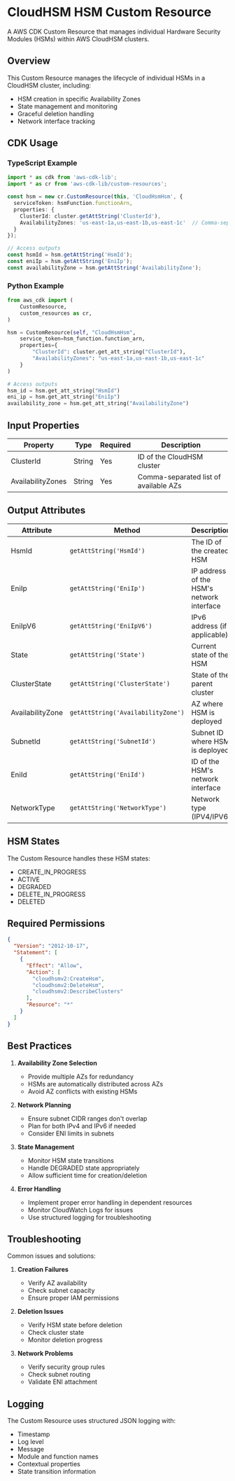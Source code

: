 # CloudHSM HSM Custom Resource

A AWS CDK Custom Resource that manages individual Hardware Security Modules (HSMs) within AWS CloudHSM clusters.

## Overview

This Custom Resource manages the lifecycle of individual HSMs in a CloudHSM cluster, including:

- HSM creation in specific Availability Zones
- State management and monitoring
- Graceful deletion handling
- Network interface tracking

## CDK Usage

### TypeScript Example

```typescript
import * as cdk from 'aws-cdk-lib';
import * as cr from 'aws-cdk-lib/custom-resources';

const hsm = new cr.CustomResource(this, 'CloudHsmHsm', {
  serviceToken: hsmFunction.functionArn,
  properties: {
    ClusterId: cluster.getAttString('ClusterId'),
    AvailabilityZones: 'us-east-1a,us-east-1b,us-east-1c'  // Comma-separated list
  }
});

// Access outputs
const hsmId = hsm.getAttString('HsmId');
const eniIp = hsm.getAttString('EniIp');
const availabilityZone = hsm.getAttString('AvailabilityZone');
```

### Python Example

```python
from aws_cdk import (
    CustomResource,
    custom_resources as cr,
)

hsm = CustomResource(self, "CloudHsmHsm",
    service_token=hsm_function.function_arn,
    properties={
        "ClusterId": cluster.get_att_string("ClusterId"),
        "AvailabilityZones": "us-east-1a,us-east-1b,us-east-1c"
    }
)

# Access outputs
hsm_id = hsm.get_att_string("HsmId")
eni_ip = hsm.get_att_string("EniIp")
availability_zone = hsm.get_att_string("AvailabilityZone")
```

## Input Properties

| Property          | Type   | Required | Description                           |
| ----------------- | ------ | -------- | ------------------------------------- |
| ClusterId         | String | Yes      | ID of the CloudHSM cluster            |
| AvailabilityZones | String | Yes      | Comma-separated list of available AZs |

## Output Attributes

| Attribute        | Method                             | Description                               |
| ---------------- | ---------------------------------- | ----------------------------------------- |
| HsmId            | `getAttString('HsmId')`            | The ID of the created HSM                 |
| EniIp            | `getAttString('EniIp')`            | IP address of the HSM's network interface |
| EniIpV6          | `getAttString('EniIpV6')`          | IPv6 address (if applicable)              |
| State            | `getAttString('State')`            | Current state of the HSM                  |
| ClusterState     | `getAttString('ClusterState')`     | State of the parent cluster               |
| AvailabilityZone | `getAttString('AvailabilityZone')` | AZ where HSM is deployed                  |
| SubnetId         | `getAttString('SubnetId')`         | Subnet ID where HSM is deployed           |
| EniId            | `getAttString('EniId')`            | ID of the HSM's network interface         |
| NetworkType      | `getAttString('NetworkType')`      | Network type (IPV4/IPV6)                  |

## HSM States

The Custom Resource handles these HSM states:
- CREATE_IN_PROGRESS
- ACTIVE
- DEGRADED
- DELETE_IN_PROGRESS
- DELETED

## Required Permissions

```json
{
  "Version": "2012-10-17",
  "Statement": [
    {
      "Effect": "Allow",
      "Action": [
        "cloudhsmv2:CreateHsm",
        "cloudhsmv2:DeleteHsm",
        "cloudhsmv2:DescribeClusters"
      ],
      "Resource": "*"
    }
  ]
}
```

## Best Practices

1. **Availability Zone Selection**
   - Provide multiple AZs for redundancy
   - HSMs are automatically distributed across AZs
   - Avoid AZ conflicts with existing HSMs

2. **Network Planning**
   - Ensure subnet CIDR ranges don't overlap
   - Plan for both IPv4 and IPv6 if needed
   - Consider ENI limits in subnets

3. **State Management**
   - Monitor HSM state transitions
   - Handle DEGRADED state appropriately
   - Allow sufficient time for creation/deletion

4. **Error Handling**
   - Implement proper error handling in dependent resources
   - Monitor CloudWatch Logs for issues
   - Use structured logging for troubleshooting

## Troubleshooting

Common issues and solutions:

1. **Creation Failures**
   - Verify AZ availability
   - Check subnet capacity
   - Ensure proper IAM permissions

2. **Deletion Issues**
   - Verify HSM state before deletion
   - Check cluster state
   - Monitor deletion progress

3. **Network Problems**
   - Verify security group rules
   - Check subnet routing
   - Validate ENI attachment

## Logging

The Custom Resource uses structured JSON logging with:
- Timestamp
- Log level
- Message
- Module and function names
- Contextual properties
- State transition information
